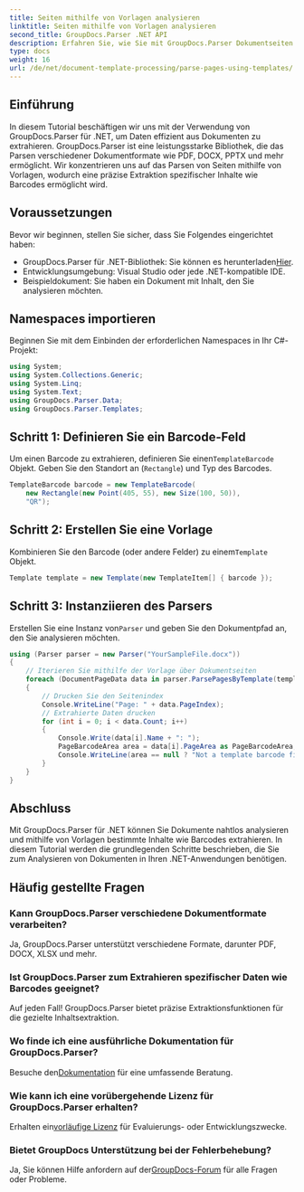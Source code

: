 ```yaml
---
title: Seiten mithilfe von Vorlagen analysieren
linktitle: Seiten mithilfe von Vorlagen analysieren
second_title: GroupDocs.Parser .NET API
description: Erfahren Sie, wie Sie mit GroupDocs.Parser Dokumentseiten mithilfe von Vorlagen in .NET analysieren. Extrahieren Sie effizient spezifischen Inhalt für Ihre Anwendungen.
type: docs
weight: 16
url: /de/net/document-template-processing/parse-pages-using-templates/
---
```

## Einführung
In diesem Tutorial beschäftigen wir uns mit der Verwendung von GroupDocs.Parser für .NET, um Daten effizient aus Dokumenten zu extrahieren. GroupDocs.Parser ist eine leistungsstarke Bibliothek, die das Parsen verschiedener Dokumentformate wie PDF, DOCX, PPTX und mehr ermöglicht. Wir konzentrieren uns auf das Parsen von Seiten mithilfe von Vorlagen, wodurch eine präzise Extraktion spezifischer Inhalte wie Barcodes ermöglicht wird.
## Voraussetzungen
Bevor wir beginnen, stellen Sie sicher, dass Sie Folgendes eingerichtet haben:
-  GroupDocs.Parser für .NET-Bibliothek: Sie können es herunterladen[Hier](https://releases.groupdocs.com/parser/net/).
- Entwicklungsumgebung: Visual Studio oder jede .NET-kompatible IDE.
- Beispieldokument: Sie haben ein Dokument mit Inhalt, den Sie analysieren möchten.

## Namespaces importieren
Beginnen Sie mit dem Einbinden der erforderlichen Namespaces in Ihr C#-Projekt:
```csharp
using System;
using System.Collections.Generic;
using System.Linq;
using System.Text;
using GroupDocs.Parser.Data;
using GroupDocs.Parser.Templates;
```
## Schritt 1: Definieren Sie ein Barcode-Feld
 Um einen Barcode zu extrahieren, definieren Sie einen`TemplateBarcode` Objekt. Geben Sie den Standort an (`Rectangle`) und Typ des Barcodes.
```csharp
TemplateBarcode barcode = new TemplateBarcode(
    new Rectangle(new Point(405, 55), new Size(100, 50)),
    "QR");
```
## Schritt 2: Erstellen Sie eine Vorlage
 Kombinieren Sie den Barcode (oder andere Felder) zu einem`Template` Objekt.
```csharp
Template template = new Template(new TemplateItem[] { barcode });
```
## Schritt 3: Instanziieren des Parsers
 Erstellen Sie eine Instanz von`Parser` und geben Sie den Dokumentpfad an, den Sie analysieren möchten.
```csharp
using (Parser parser = new Parser("YourSampleFile.docx"))
{
    // Iterieren Sie mithilfe der Vorlage über Dokumentseiten
    foreach (DocumentPageData data in parser.ParsePagesByTemplate(template))
    {
        // Drucken Sie den Seitenindex
        Console.WriteLine("Page: " + data.PageIndex);
        // Extrahierte Daten drucken
        for (int i = 0; i < data.Count; i++)
        {
            Console.Write(data[i].Name + ": ");
            PageBarcodeArea area = data[i].PageArea as PageBarcodeArea;
            Console.WriteLine(area == null ? "Not a template barcode field" : area.Value);
        }
    }
}
```

## Abschluss
Mit GroupDocs.Parser für .NET können Sie Dokumente nahtlos analysieren und mithilfe von Vorlagen bestimmte Inhalte wie Barcodes extrahieren. In diesem Tutorial werden die grundlegenden Schritte beschrieben, die Sie zum Analysieren von Dokumenten in Ihren .NET-Anwendungen benötigen.

## Häufig gestellte Fragen
### Kann GroupDocs.Parser verschiedene Dokumentformate verarbeiten?
Ja, GroupDocs.Parser unterstützt verschiedene Formate, darunter PDF, DOCX, XLSX und mehr.
### Ist GroupDocs.Parser zum Extrahieren spezifischer Daten wie Barcodes geeignet?
Auf jeden Fall! GroupDocs.Parser bietet präzise Extraktionsfunktionen für die gezielte Inhaltsextraktion.
### Wo finde ich eine ausführliche Dokumentation für GroupDocs.Parser?
 Besuche den[Dokumentation](https://reference.groupdocs.com/parser/net/) für eine umfassende Beratung.
### Wie kann ich eine vorübergehende Lizenz für GroupDocs.Parser erhalten?
 Erhalten ein[vorläufige Lizenz](https://purchase.groupdocs.com/temporary-license/) für Evaluierungs- oder Entwicklungszwecke.
### Bietet GroupDocs Unterstützung bei der Fehlerbehebung?
 Ja, Sie können Hilfe anfordern auf der[GroupDocs-Forum](https://forum.groupdocs.com/c/parser/17) für alle Fragen oder Probleme.